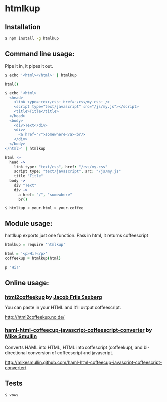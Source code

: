  htmlkup
=========

Installation
------------

``` sh
$ npm install -g htmlkup
```

 Command line usage:
---------------------

Pipe it in, it pipes it out.

``` sh
$ echo '<html></html>' | htmlkup
```
``` coffeescript
html()
```

``` sh
$ echo '<html>
  <head>
    <link type="text/css" href="/css/my.css" />
    <script type="text/javascript" src="/js/my.js"></script>
    <title>Title</title>
  </head>
  <body>
    <div>Text</div>
    <div>
      <a href="/">somewhere</a><br/>
    </div>
  </body>
</html>' | htmlkup
```
``` coffeescript
html ->
  head ->
    link type: "text/css", href: "/css/my.css"
    script type: "text/javascript", src: "/js/my.js"
    title "Title"
  body ->
    div "Text"
    div ->
      a href: "/", "somewhere"
      br()
```

``` sh
$ htmlkup < your.html > your.coffee
```

 Module usage:
---------------

hmtlkup exports just one function.  Pass in html, it returns coffeescript


``` coffeescript
htmlkup = require 'htmlkup'

html = '<p>Hi!</p>'
coffeekup = htmlkup(html)
```
``` coffeescript
p "Hi!"
```

 Online usage:
---------------

### [html2coffeekup](https://github.com/webjay/html2coffeekup) by [Jacob Friis Saxberg](https://github.com/webjay)

You can paste in your HTML and it'll output coffeescript.

<http://html2coffeekup.no.de/>

### [haml-html-coffeecup-javascript-coffeescript-converter][hhcjcc] by [Mike Smullin](mikesmullin)

Converts HAML into HTML, HTML into coffescript (coffeekup), and bi-directional
conversion of coffeescript and javascript.

<http://mikesmullin.github.com/haml-html-coffeecup-javascript-coffeescript-converter/>

[hhcjcc]: https://github.com/mikesmullin/haml-html-coffeecup-javascript-coffeescript-converter
[mikesmullin]: https://github.com/mikesmullin

 Tests
-------

```
$ vows
```
